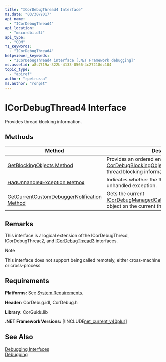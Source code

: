```yaml
---
title: "ICorDebugThread4 Interface"
ms.date: "03/30/2017"
api_name: 
  - "ICorDebugThread4"
api_location: 
  - "mscordbi.dll"
api_type: 
  - "COM"
f1_keywords: 
  - "ICorDebugThread4"
helpviewer_keywords: 
  - "ICorDebugThread4 interface [.NET Framework debugging]"
ms.assetid: a8c7719a-322b-4133-8566-4c27218dc104
topic_type: 
  - "apiref"
author: "rpetrusha"
ms.author: "ronpet"
---
```

# ICorDebugThread4 Interface
Provides thread blocking information.  
  
## Methods  
  
|Method|Description|  
|------------|-----------------|  
|[GetBlockingObjects Method](../../../../docs/framework/unmanaged-api/debugging/icordebugthread4-getblockingobjects-method.md)|Provides an ordered enumeration of [CorDebugBlockingObject](../../../../docs/framework/unmanaged-api/debugging/cordebugblockingobject-structure.md) structures that provide thread blocking information.|  
|[HadUnhandledException Method](../../../../docs/framework/unmanaged-api/debugging/icordebugthread4-hadunhandledexception-method.md)|Indicates whether the thread has ever had an unhandled exception.|  
|[GetCurrentCustomDebuggerNotification Method](../../../../docs/framework/unmanaged-api/debugging/icordebugthread4-getcurrentcustomdebuggernotification-method.md)|Gets the current [ICorDebugManagedCallback3::CustomNotification](../../../../docs/framework/unmanaged-api/debugging/icordebugmanagedcallback3-customnotification-method.md) object on the current thread.|  
  
## Remarks  
 This interface is a logical extension of the ICorDebugThread, ICorDebugThread2, and [ICorDebugThread3](../../../../docs/framework/unmanaged-api/debugging/icordebugthread3-interface.md) interfaces.  
  
> [!NOTE]
>  This interface does not support being called remotely, either cross-machine or cross-process.  
  
## Requirements  
 **Platforms:** See [System Requirements](../../../../docs/framework/get-started/system-requirements.md).  
  
 **Header:** CorDebug.idl, CorDebug.h  
  
 **Library:** CorGuids.lib  
  
 **.NET Framework Versions:** [!INCLUDE[net_current_v40plus](../../../../includes/net-current-v40plus-md.md)]  
  
## See Also  
 [Debugging Interfaces](../../../../docs/framework/unmanaged-api/debugging/debugging-interfaces.md)  
 [Debugging](../../../../docs/framework/unmanaged-api/debugging/index.md)
